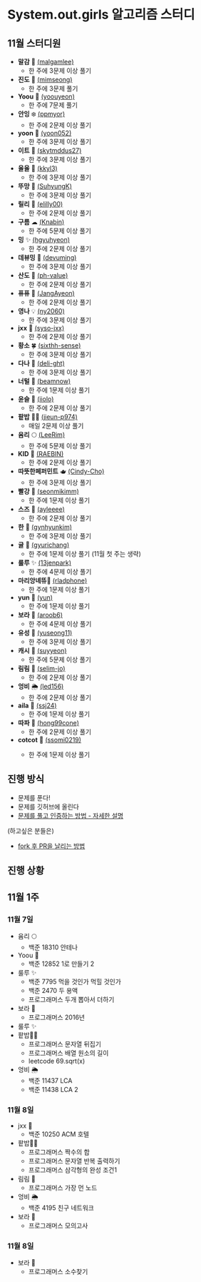 # System.out.girls 알고리즘 스터디

## 11월 스터디원

- **말감** 🎱 [(malgamlee)](https://github.com/malgamlee)
  - 한 주에 3문제 이상 풀기
- **진도** 🧶 [(mimseong)](https://github.com/mimseong)
  - 한 주에 3문제 풀기
- **Yoou** 🐧 [(yoouyeon)](https://github.com/yoouyeon)
  - 한 주에 7문제 풀기
- **안잉** ❄️ [(ppmyor)](https://github.com/ppmyor)
  - 한 주에 2문제 이상 풀기
- **yoon** 🍤 [(yoon052)](https://github.com/yoon052)
  - 한 주에 3문제 이상 풀기
- **이트** 🎢 [(skytmddus27)](https://github.com/skytmddus27)
  - 한 주에 3문제 이상 풀기
- **율율** 🎠 [(kkyl3)](https://github.com/kkyl3)
  - 한 주에 3문제 이상 풀기
- **뚜망** 🎲 [(SuhyungK)](http://github.com/SuhyungK)
  - 한 주에 3문제 이상 풀기
- **릴리** 🌌 [(elilly00)](https://github.com/elilly00)
  - 한 주에 2문제 이상 풀기
- **구름** ☁ [(Knabin)](https://github.com/Knabin)
  - 한 주에 5문제 이상 풀기
- **밍** ✨ [(hgyuhyeon)](https://github.com/hgyuhyeon)
  - 한 주에 2문제 이상 풀기
- **데뷰밍** 🐯 [(devuming)](https://github.com/devuming)
  - 한 주에 3문제 이상 풀기
- **산도** 🥪 [(ph-value)](https://github.com/ph-value)
  - 한 주에 2문제 이상 풀기
- **퓨퓨** 💙 [(JangAyeon)](https://github.com/JangAyeon)
  - 한 주에 2문제 이상 풀기
- **영나** 💡 [(ny2060)](https://github.com/ny2060)
  - 한 주에 3문제 이상 풀기
- **jxx** 🐋 [(syso-jxx)](https://github.com/syso-jxx)
  - 한 주에 2문제 이상 풀기
- **황소** :four_leaf_clover: [(sixthh-sense)](https://github.com/sixthh-sense)
  - 한 주에 3문제 이상 풀기
- **다나** 🐼 [(deli-ght)](https://github.com/deli-ght)
  - 한 주에 3문제 이상 풀기
- **너털** 🎨 [(beamnow)](https://github.com/beamnow)
  - 한 주에 1문제 이상 풀기
- **윤슬** 🌊 [(iiolo)](https://github.com/iiolo)
  - 한 주에 2문제 이상 풀기
- **팥밥** 🏄‍♂️ [(jieun-p974)](https://github.com/jieun-p974)
  - 매일 2문제 이상 풀기
- **윰리** :full_moon: [(LeeRim)](https://github.com/LeeRim)
  - 한 주에 5문제 이상 풀기
- **KID** :dog: [(RAEBIN)](https://github.com/RAEBIN)
  - 한 주에 2문제 이상 풀기
- **따뜻한페퍼민트** 🫖 [(Cindy-Cho)](https://github.com/cindy-cho)
  - 한 주에 3문제 이상 풀기
- **빨강** :bug: [(seonmikimm)](https://github.com/seonmikimm)
  - 한 주에 1문제 이상 풀기
- **스즈** 🍙 [(ayleeee)](https://github.com/ayleeee)
  - 한 주에 2문제 이상 풀기
- **한** 👻 [(gynhyunkim)](https://github.com/gynhyunkim)
  - 한 주에 3문제 이상 풀기
- **귤** :orange: [(gyurichang)](https://github.com/gyurichang)
  - 한 주에 1문제 이상 풀기 (11월 첫 주는 생략)
- **룰루** ✨ [(13jenpark)](https://github.com/13jenpark)
  - 한 주에 4문제 이상 풀기
- **마리앙녜뜌🐤** [(rladphone)](https://github.com/rladphone)
  - 한 주에 1문제 이상 풀기
- **yun** 🌈 [(yun)](https://github.com/olzj-lb7)
  - 한 주에 1문제 이상 풀기
- **보라** 🍇 [(aroob6)](https://github.com/aroob6)
  - 한 주에 4문제 이상 풀기
- **유성** 🖤 [(yuseong11)](https://github.com/yuseong11)
  - 한 주에 3문제 이상 풀기
- **캐시** 🍄 [(suyyeon)](https://github.com/suyyeon)
  - 한 주에 5문제 이상 풀기
- **림림** :star2: [(selim-jo)](https://github.com/selim-jo)
  - 한 주에 2문제 이상 풀기
- **엉비** 🌦 [(led156)](https://github.com/led156)
  - 한 주에 2문제 이상 풀기
- **aila** 👀 [(ssj24)](https://github.com/ssj24)
  - 한 주에 1문제 이상 풀기
- **따파** 🍍 [(hong99cone)](https://github.com/hong99cone)
  - 한 주에 2문제 이상 풀기
- **cotcot** 🍠 [(ssomi0219)](https://github.com/ssomi0219)
  - 한 주에 1문제 이상 풀기

    <!-- 아래와 같이 목표 추가해주세요! -->
    <!-- (디스코드닉네임) (좋아하는 이모티콘) (깃허브주소) -->
    <!-- 목표: n문제 (n은 자연수여야 한다) -->

## 진행 방식

- 문제를 푼다!
- 문제를 깃허브에 올린다
- [문제를 풀고 인증하는 방법 - 자세한 설명](https://github.com/SystemOutGirlsAlgorithm/algorithm/wiki/%EB%AC%B8%EC%A0%9C%EB%A5%BC-%ED%92%80%EA%B3%A0-%EC%9D%B8%EC%A6%9D%ED%95%98%EB%8A%94-%EB%B0%A9%EB%B2%95)

(하고싶은 분들은)

- [fork 후 PR을 날리는 방법](https://github.com/SystemOutGirlsAlgorithm/algorithm/wiki/%EB%A0%88%ED%8F%AC-fork-%ED%95%B4%EC%84%9C-%EC%A7%84%ED%96%89%ED%95%98%EA%B8%B0)

## 진행 상황

## 11월 1주

### 11월 7일

- 윰리 :full_moon:
  - 백준 18310 안테나
- Yoou 🐧
  - 백준 12852 1로 만들기 2
- 룰루 ✨
  - 백준 7795 먹을 것인가 먹힐 것인가
  - 백준 2470 두 용액
  - 프로그래머스 두개 뽑아서 더하기
- 보라 🍇
  - 프로그래머스 2016년
- 룰루 ✨
- 팥밥🏄‍♂️
  - 프로그래머스 문자열 뒤집기
  - 프로그래머스 배열 원소의 길이
  - leetcode 69.sqrt(x)
- 엉비 🌦
  - 백준 11437 LCA
  - 백준 11438 LCA 2

### 11월 8일

- jxx 🐋
  - 백준 10250 ACM 호텔
- 팥밥🏄‍♂️
  - 프로그래머스 짝수의 합
  - 프로그래머스 문자열 반복 출력하기
  - 프로그래머스 삼각형의 완성 조건1
- 림림 :star2:
  - 프로그래머스 가장 먼 노드
- 엉비 🌦
  - 백준 4195 친구 네트워크
- 보라 🍇
  - 프로그래머스 모의고사

### 11월 8일

- 보라 🍇
  - 프로그래머스 소수찾기
